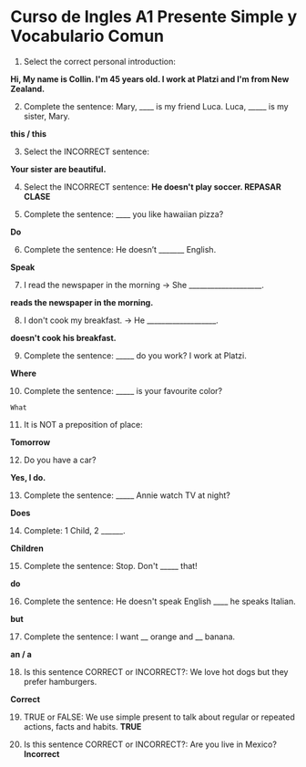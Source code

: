 # Curso de Ingles A1 Presente Simple y Vocabulario Comun

1. Select the correct personal introduction:

**Hi, My name is Collin. I'm 45 years old. I work at Platzi and I'm from New
Zealand.**

2. Complete the sentence: Mary, ____ is my friend Luca. Luca, _____ is my sister, Mary.

**this / this**

3. Select the INCORRECT sentence:

**Your sister are beautiful.**

4. Select the INCORRECT sentence:
**He doesn't play soccer.
REPASAR CLASE**

5. Complete the sentence: ____ you like hawaiian pizza?

**Do**

6. Complete the sentence: He doesn’t _______ English.

**Speak**

7. I read the newspaper in the morning -> She ____________________.

**reads the newspaper in the morning.**

8. I don't cook my breakfast. -> He ___________________.

**doesn't cook his breakfast.**

9. Complete the sentence: _____ do you work? I work at Platzi.

**Where**

10. Complete the sentence: _____ is your favourite color?

`What`

11. It is NOT a preposition of place:

**Tomorrow**

12. Do you have a car?

**Yes, I do.**

13. Complete the sentence: _____ Annie watch TV at night?

**Does**

14. Complete: 1 Child, 2 ______.

**Children**

15. Complete the sentence: Stop. Don't _____ that!

**do**

16. Complete the sentence: He doesn't speak English ____ he speaks Italian.

**but**

17. Complete the sentence: I want __ orange and __ banana.

**an / a**

18. Is this sentence CORRECT or INCORRECT?: We love hot dogs but they prefer hamburgers.

**Correct**

19. TRUE or FALSE: We use simple present to talk about regular or repeated actions, facts and habits.
**TRUE**

20. Is this sentence CORRECT or INCORRECT?: Are you live in Mexico?
**Incorrect**
